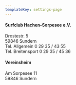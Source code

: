 ```yaml
---
templateKey: settings-page
---
```

#### Surfclub Hachen-Sorpesee e.V.

Drostestr. 5\
59846 Sundern\
Tel. Allgemein 0 29 35 / 43 55\
Tel. Breitensport 0 29 35 / 45 36

#### Vereinsheim

Am Sorpesee 11\
59846 Sundern